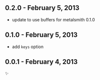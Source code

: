 
0.2.0 - February 5, 2013
------------------------
* update to use buffers for metalsmith 0.1.0

0.1.0 - February 5, 2013
------------------------
* add `keys` option

0.0.1 - February 4, 2013
------------------------
:sparkles: